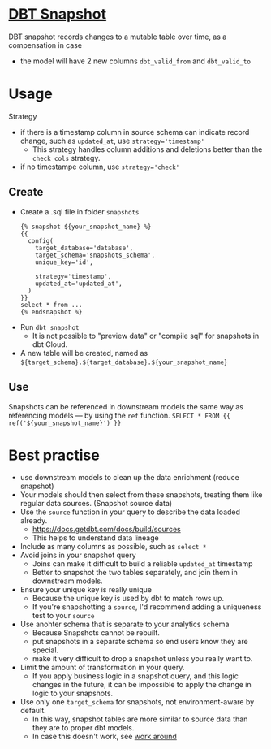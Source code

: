 # [DBT Snapshot](https://docs.getdbt.com/docs/build/snapshots)
DBT snapshot records changes to a mutable table over time, as a compensation in case 
- the model will have 2 new columns `dbt_valid_from` and `dbt_valid_to`

# Usage
Strategy
- if there is a timestamp column in source schema can indicate record change, such as `updated_at`, use `strategy='timestamp'`
  - This strategy handles column additions and deletions better than the `check_cols` strategy.
- if no timestampe column, use `strategy='check'` 

## Create
- Create a .sql file in folder `snapshots`
  ```
  {% snapshot ${your_snapshot_name} %}
  {{
    config(
      target_database='database',
      target_schema='snapshots_schema',
      unique_key='id',

      strategy='timestamp',
      updated_at='updated_at',
    )
  }}
  select * from ...
  {% endsnapshot %}
  ```
- Run `dbt snapshot`
  - It is not possible to "preview data" or "compile sql" for snapshots in dbt Cloud.
- A new table will be created,  named as `${target_schema}.${target_database}.${your_snapshot_name}`
## Use
Snapshots can be referenced in downstream models the same way as referencing models — by using the `ref` function.
`SELECT * FROM {{ ref('${your_snapshot_name}') }}`

# Best practise
- use downstream models to clean up the data enrichment (reduce snapshot)
- Your models should then select from these snapshots, treating them like regular data sources. (Snapshot source data)
- Use the `source` function in your query to describe the data loaded already. 
  - https://docs.getdbt.com/docs/build/sources
  - This helps to understand data lineage
- Include as many columns as possible, such as `select *`
- Avoid joins in your snapshot query
  - Joins can make it difficult to build a reliable `updated_at` timestamp
  - Better to snapshot the two tables separately, and join them in downstream models.
- Ensure your unique key is really unique
  - Because the unique key is used by dbt to match rows up.
  - If you're snapshotting a `source`, I'd recommend adding a uniqueness test to your `source`
- Use anohter schema that is separate to your analytics schema
  - Because Snapshots cannot be rebuilt.
  - put snapshots in a separate schema so end users know they are special.
  - make it very difficult to drop a snapshot unless you really want to.
- Limit the amount of transformation in your query.
  - If you apply business logic in a snapshot query, and this logic changes in the future, it can be impossible to apply the change in logic to your snapshots.
- Use only one `target_schema` for snapshots, not environment-aware by default.
  - In this way, snapshot tables are more similar to source data than they are to proper dbt models.
  - In case this doesn't work, see [work around](https://discourse.getdbt.com/t/using-dynamic-schemas-for-snapshots/1070)
